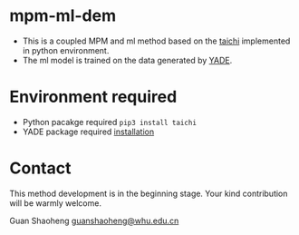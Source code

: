 # mpm-ml-dem
- This is a coupled MPM and ml method based on the [taichi](https://github.com/yuanming-hu) implemented in python environment. 
- The ml model is trained on the data generated by [YADE](https://yade-dem.org/doc/). 

# Environment required
- Python pacakge required 
 `pip3 install taichi` 
- YADE package required [installation](https://yade-dem.org/doc/) 


# Contact 
This method development is in the beginning stage. Your kind contribution will be warmly welcome. 

Guan Shaoheng 
guanshaoheng@whu.edu.cn 
